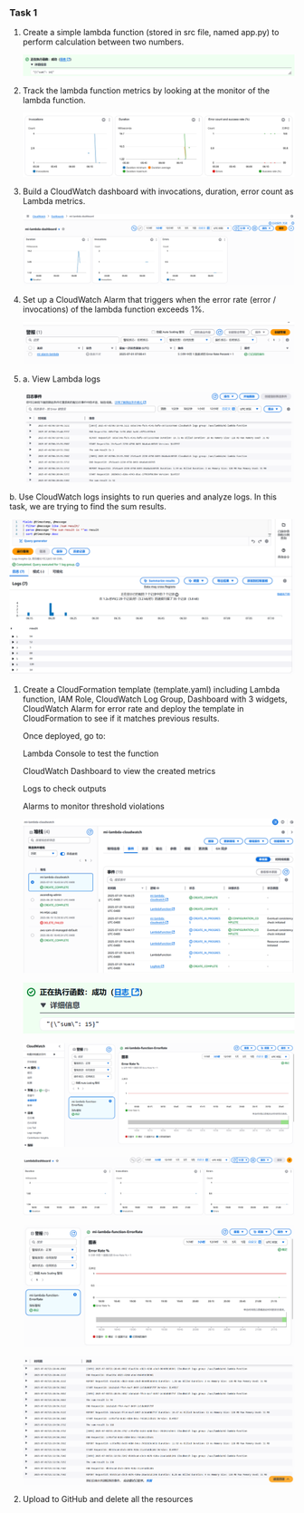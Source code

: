 ### Task 1

1.  Create a simple lambda function (stored in src file, named app.py) to perform calculation between two numbers.

    ![](README_md_files/a0bce690-5642-11f0-b7a9-7dc9d425238d.jpeg?v=1&type=image)

2.  Track the lambda function metrics by looking at the monitor of the lambda function.

    ![](README_md_files/f4aabb40-5644-11f0-b7a9-7dc9d425238d.jpeg?v=1&type=image)

3.  Build a CloudWatch dashboard with invocations, duration, error count as Lambda metrics.

    ![](README_md_files/e65fe8b0-5646-11f0-b7a9-7dc9d425238d.jpeg?v=1&type=image)

4.  Set up a CloudWatch Alarm that triggers when the error rate (error / invocations) of the lambda function exceeds 1%.

    ![](README_md_files/14dbb5f0-5649-11f0-b7a9-7dc9d425238d.jpeg?v=1&type=image)

5.  a. View Lambda logs

    ![](README_md_files/62255320-5649-11f0-b7a9-7dc9d425238d.jpeg?v=1&type=image)

&#x20; b. Use CloudWatch logs insights to run queries and analyze logs. In this task, we are trying to find the sum results.

![](README_md_files/84996760-564a-11f0-b7a9-7dc9d425238d.jpeg?v=1&type=image)

1.  Create a CloudFormation template (template.yaml) including Lambda function, IAM Role, CloudWatch Log Group, Dashboard with 3 widgets, CloudWatch Alarm for error rate and deploy the template in CloudFormation to see if it matches previous results.&#x20;

    Once deployed, go to:

    Lambda Console to test the function

    CloudWatch Dashboard to view the created metrics

    Logs to check outputs

    Alarms to monitor threshold violations

    ![](README_md_files/6bed9ca0-56bc-11f0-b7a9-7dc9d425238d.jpeg?v=1&type=image)

    ![](README_md_files/3e4ff300-56bd-11f0-b7a9-7dc9d425238d.jpeg?v=1&type=image)

    ![](README_md_files/7a21d290-56bd-11f0-b7a9-7dc9d425238d.jpeg?v=1&type=image)

    ![](README_md_files/6b9582d0-56c2-11f0-b7a9-7dc9d425238d.jpeg?v=1&type=image)

    ![](README_md_files/7f66c0d0-56c2-11f0-b7a9-7dc9d425238d.jpeg?v=1&type=image)

    ![](README_md_files/ae076610-56c2-11f0-b7a9-7dc9d425238d.jpeg?v=1&type=image)

2.  Upload to GitHub and delete all the resources

